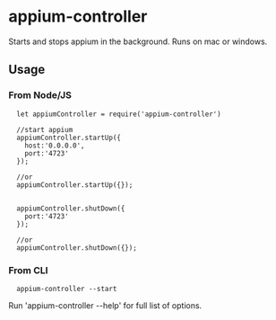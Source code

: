 # appium-controller
Starts and stops appium in the background. Runs on mac or windows.

## Usage
### From Node/JS

```
  let appiumController = require('appium-controller')

  //start appium
  appiumController.startUp({
    host:'0.0.0.0',
    port:'4723'
  });

  //or
  appiumController.startUp({});


  appiumController.shutDown({
    port:'4723'
  });

  //or
  appiumController.shutDown({});

```

### From CLI
```
  appium-controller --start

```

Run 'appium-controller --help' for full list of options.

